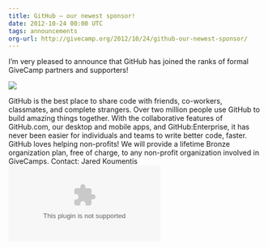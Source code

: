 ```yaml
---
title: GitHub – our newest sponsor!
date: 2012-10-24 00:00 UTC
tags: announcements
org-url: http://givecamp.org/2012/10/24/github-our-newest-sponsor/
---
```

<p>
I’m very pleased to announce that GitHub has joined the ranks of formal GiveCamp partners and supporters!
</p>

[![](GitHub_Logo_SmartObject.jpg)](https://github.com/)

GitHub is the best place to share code with friends, co-workers, classmates, and complete strangers. Over two million people use GitHub to build amazing things together. With the collaborative features of GitHub.com, our desktop and mobile apps, and GitHub:Enterprise, it has never been easier for individuals and teams to write better code, faster. GitHub loves helping non-profits! We will provide a lifetime Bronze organization plan, free of charge, to any non-profit organization involved in GiveCamps.
Contact: Jared Koumentis ![](jared@github.com)

